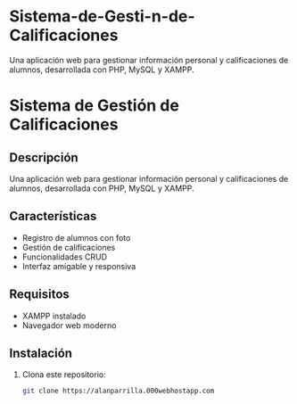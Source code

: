 # Sistema-de-Gesti-n-de-Calificaciones
Una aplicación web para gestionar información personal y calificaciones de alumnos, desarrollada con PHP, MySQL y XAMPP.
# Sistema de Gestión de Calificaciones

## Descripción
Una aplicación web para gestionar información personal y calificaciones de alumnos, desarrollada con PHP, MySQL y XAMPP.

## Características
- Registro de alumnos con foto
- Gestión de calificaciones
- Funcionalidades CRUD
- Interfaz amigable y responsiva

## Requisitos
- XAMPP instalado
- Navegador web moderno

## Instalación

1. Clona este repositorio:
   ```bash
   git clone https://alanparrilla.000webhostapp.com
